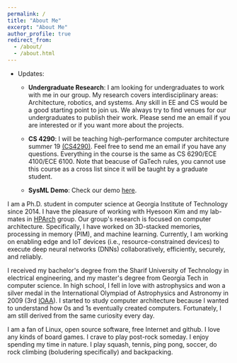 ```yaml
---
permalink: /
title: "About Me"
excerpt: "About Me"
author_profile: true
redirect_from:
  - /about/
  - /about.html
---
```

* Updates:  
    * __Undergraduate Research__: I am looking for undergraduates to work with me in our group. My research covers interdisciplinary areas: Architecture, robotics, and systems. Any skill in EE and CS would be a good starting point to join us. We always try to find venues for our undergraduates to publish their work. Please send me an email if you are interested or if you want more about the projects.

    * __CS 4290__: I will be teaching high-performance computer architecture summer 19 [(CS4290)](https://www.cc.gatech.edu/~rhadidi6/cs4290/index.html). Feel free to send me an email if you have any questions. Everything in the course is the same as CS 6290/ECE 4100/ECE 6100. Note that beacuse of GaTech rules, you cannot use this course as a cross list since it will be taught by a graduate student.

    * __SysML Demo__: Check our demo [here](http://comparch.gatech.edu/hparch/sysml).



I am a Ph.D. student in computer science at Georgia Institute of Technology since 2014. I have the pleasure of working with Hyesoon Kim and my lab-mates in [HPArch](http://comparch.gatech.edu/hparch/) group. Our group's research is focused on computer architecture. Specifically, I have worked on 3D-stacked memories, processing in memory (PIM), and machine learning. Currently, I am working on enabling edge and IoT devices (i.e., resource-constrained devices) to execute deep neural networks (DNNs) collaboratively, efficiently, securely, and reliably.

I received my bachelor's degree from the Sharif University of Technology in electrical engineering, and my master's degree from Georgia Tech in computer science. In high school, I fell in love with astrophysics and won a silver medal in the International Olympiad of Astrophysics and Astronomy in 2009 (3rd [IOAA](https://en.wikipedia.org/wiki/International_Olympiad_on_Astronomy_and_Astrophysics)). I started to study computer architecture because I wanted to understand how 0s and 1s eventually created computers. Fortunately, I am still derived from the same curiosity every day.  

I am a fan of Linux, open source software, free Internet and github. I love any kinds of board games. I crave to play post-rock someday. I enjoy spending my time in nature. I play squash, tennis, ping pong, soccer, do rock climbing (boludering specifically) and backpacking.
